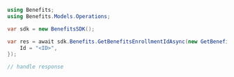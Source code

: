 <!-- Start SDK Example Usage -->


```csharp
using Benefits;
using Benefits.Models.Operations;

var sdk = new BenefitsSDK();

var res = await sdk.Benefits.GetBenefitsEnrollmentIdAsync(new GetBenefitsEnrollmentIdRequest() {
    Id = "<ID>",
});

// handle response
```
<!-- End SDK Example Usage -->